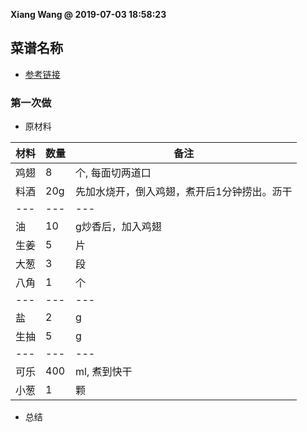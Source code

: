 **Xiang Wang @ 2019-07-03 18:58:23**

## 菜谱名称
* [参考链接](https://www.meishij.net/zuofa/kelejichi_56.html)

### 第一次做
* 原材料

材料|数量|备注
---|---|---
鸡翅|8|个, 每面切两道口
料酒|20g|先加水烧开，倒入鸡翅，煮开后1分钟捞出。沥干
---|---|---
油|10|g炒香后，加入鸡翅
生姜|5|片
大葱|3|段
八角|1|个
---|---|---
盐|2|g
生抽|5|g
---|---|---
可乐|400|ml, 煮到快干
小葱|1|颗

* 总结

